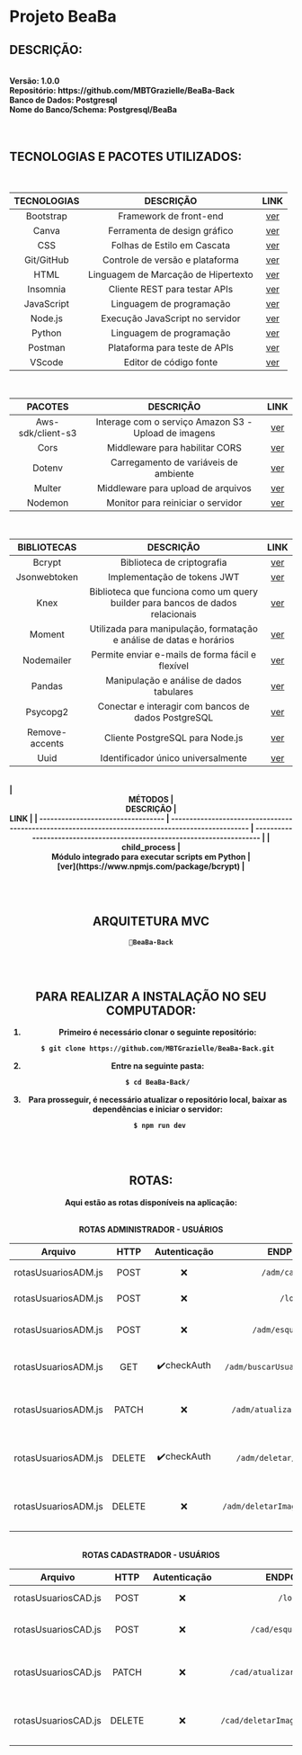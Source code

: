 <b><h1>Projeto BeaBa</h1>

## DESCRIÇÃO:

<div><br>
<strong>Versão: </strong> 1.0.0<br>
<strong>Repositório: </strong> https://github.com/MBTGrazielle/BeaBa-Back<br>
<strong>Banco de Dados: </strong> Postgresql<br>
<strong>Nome do Banco/Schema: </strong> Postgresql/BeaBa<br><br>
</div>
<br>

## TECNOLOGIAS E PACOTES UTILIZADOS:

<br>

| <div align="center">TECNOLOGIAS | <div align="center"> DESCRIÇÃO                          | <div align="center">LINK                                                     |
| ------------------------------- | ------------------------------------------------------- | ---------------------------------------------------------------------------- |
| <div align="center">Bootstrap   | <div align="center">Framework de front-end              | <div align="center"> [ver](https://getbootstrap.com/)                        |
| <div align="center">Canva       | <div align="center">Ferramenta de design gráfico        | <div align="center"> [ver](https://www.canva.com/)                           |
| <div align="center">CSS         | <div align="center">Folhas de Estilo em Cascata         | <div align="center"> [ver](https://developer.mozilla.org/pt-BR/docs/Web/CSS) |
| <div align="center">Git/GitHub  | <div align="center">Controle de versão e plataforma     | <div align="center"> [ver](https://github.com/)                              |
| <div align="center">HTML        | <div align="center">Linguagem de Marcação de Hipertexto | <div align="center">[ver](https://developer.mozilla.org/pt-BR/docs/Web/HTML) |
| <div align="center">Insomnia    | <div align="center">Cliente REST para testar APIs       | <div align="center">[ver](https://insomnia.rest/)                            |
| <div align="center">JavaScript  | <div align="center">Linguagem de programação            | <div align="center">[ver](https://www.javascript.com/)                       |
| <div align="center">Node.js     | <div align="center">Execução JavaScript no servidor     | <div align="center"> [ver](https://nodejs.org/en/)                           |
| <div align="center">Python      | <div align="center">Linguagem de programação            | <div align="center">[ver](https://www.python.org/)                           |
| <div align="center">Postman     | <div align="center">Plataforma para teste de APIs       | <div align="center">[ver](https://www.postman.com/)                          |
| <div align="center">VScode      | <div align="center">Editor de código fonte              | <div align="center">[ver](https://code.visualstudio.com/)                    |

<br>

| <div align="center">PACOTES           | <div align="center">DESCRIÇÃO                                            | <div align="center">LINK                                                    |
| ------------------------------------- | ------------------------------------------------------------------------ | --------------------------------------------------------------------------- |
| <div align="center">Aws-sdk/client-s3 | <div align="center">Interage com o serviço Amazon S3 - Upload de imagens | <div align="center">[ver](https://www.npmjs.com/package/@aws-sdk/client-s3) |
| <div align="center">Cors              | <div align="center">Middleware para habilitar CORS                       | <div align="center">[ver](https://www.npmjs.com/package/cors)               |
| <div align="center">Dotenv            | <div align="center">Carregamento de variáveis de ambiente                | <div align="center">[ver](https://www.npmjs.com/package/dotenv)             |
| <div align="center">Multer            | <div align="center">Middleware para upload de arquivos                   | <div align="center"> [ver](https://www.npmjs.com/package/multer)            |
| <div align="center">Nodemon           | <div align="center">Monitor para reiniciar o servidor                    | <div align="center">[ver](https://www.npmjs.com/package/nodemon)            |

<br>

| <div align="center">BIBLIOTECAS    | <div align="center">DESCRIÇÃO                                                                      | <div align="center">LINK                                                 |
| ---------------------------------- | -------------------------------------------------------------------------------------------------- | ------------------------------------------------------------------------ |
| <div align="center">Bcrypt         | <div align="center">Biblioteca de criptografia                                                     | <div align="center">[ver](https://www.npmjs.com/package/bcrypt)          |
| <div align="center">Jsonwebtoken   | <div align="center">Implementação de tokens JWT                                                    | <div align="center">[ver](https://www.npmjs.com/package/jsonwebtoken)    |
| <div align="center">Knex           | <div align="center">Biblioteca que funciona como um query builder para bancos de dados relacionais | <div align="center">[ver](https://knexjs.org/)                           |
| <div align="center">Moment         | <div align="center">Utilizada para manipulação, formatação e análise de datas e horários           | <div align="center">[ver](https://www.npmjs.com/package/moment)          |
| <div align="center">Nodemailer     | <div align="center">Permite enviar e-mails de forma fácil e flexível                               | <div align="center">[ver](https://www.npmjs.com/package/nodemailer)      |
| <div align="center">Pandas         | <div align="center">Manipulação e análise de dados tabulares                                       | <div align="center">[ver](https://pandas.pydata.org/docs/)               |
| <div align="center">Psycopg2       | <div align="center">Conectar e interagir com bancos de dados PostgreSQL                            | <div align="center">[ver](https://pypi.org/project/psycopg2/)            |
| <div align="center">Remove-accents | <div align="center">Cliente PostgreSQL para Node.js                                                | <div align="center"> [ver](https://www.npmjs.com/package/remove-accents) |
| <div align="center">Uuid           | <div align="center">Identificador único universalmente                                             | <div align="center"> [ver](https://www.npmjs.com/package/uuid)           |

<br>
| <div align="center">MÉTODOS    | <div align="center">DESCRIÇÃO                                                                      | <div align="center">LINK                                                 |
| ---------------------------------- | -------------------------------------------------------------------------------------------------- | ------------------------------------------------------------------------ |
| <div align="center">child_process         | <div align="center">Módulo integrado para executar scripts em Python                                                   | <div align="center">[ver](https://www.npmjs.com/package/bcrypt)          |

<br><br>

## ARQUITETURA MVC

```
📁BeaBa-Back
```

<br><br>

## ​PARA REALIZAR A INSTALAÇÃO NO SEU COMPUTADOR:

1. Primeiro é necessário clonar o seguinte repositório:

   ```bash
   $ git clone https://github.com/MBTGrazielle/BeaBa-Back.git
   ```

2. Entre na seguinte pasta:

   ```bash
   $ cd BeaBa-Back/
   ```

3. Para prosseguir, é necessário atualizar o repositório local, baixar as dependências e iniciar o servidor:

   ```bash
    $ npm run dev
   ```

<br><br>

## ​ROTAS:

Aqui estão as rotas disponíveis na aplicação:<br><br>

ROTAS ADMINISTRADOR - USUÁRIOS
<br>

| <div align="center"> Arquivo            | <div align="center"> HTTP  | <div align="center"> Autenticação | <div align="center"> ENDPOINTS                        | <div align="center">DESCRIÇÃO                                 |
| :-------------------------------------- | :------------------------- | :-------------------------------- | :---------------------------------------------------- | ------------------------------------------------------------- |
| <div align="center">rotasUsuariosADM.js | <div align="center">POST   | <div align="center">❌            | <div align="center">`/adm/cadastrar`                  | <div align="center">Cadastra um novo usuário                  |
| <div align="center">rotasUsuariosADM.js | <div align="center">POST   | <div align="center">❌            | <div align="center">`/login`                          | <div align="center">Login do usuário                          |
| <div align="center">rotasUsuariosADM.js | <div align="center">POST   | <div align="center">❌            | <div align="center">`/adm/esqueceuSenha`              | <div align="center">Recuperação de senha do usuário           |
| <div align="center">rotasUsuariosADM.js | <div align="center">GET    | <div align="center">✔️checkAuth   | <div align="center">`/adm/buscarUsuarios/:matricula`  | <div align="center">Busca usuário por matrícula               |
| <div align="center">rotasUsuariosADM.js | <div align="center">PATCH  | <div align="center">❌            | <div align="center">`/adm/atualizar/:id_usuarios`     | <div align="center">Atualiza usuário através do ID do usuário |
| <div align="center">rotasUsuariosADM.js | <div align="center">DELETE | <div align="center">✔️checkAuth   | <div align="center">`/adm/deletar/:id_usuarios`       | <div align="center">Deleta usuário através do ID do usuário   |
| <div align="center">rotasUsuariosADM.js | <div align="center">DELETE | <div align="center">❌            | <div align="center">`/adm/deletarImagem/:id_usuarios` | <div align="center">Deleta a imagem de perfil do usuário      |

<br>
ROTAS CADASTRADOR - USUÁRIOS
<br>

| <div align="center"> Arquivo            | <div align="center"> HTTP  | <div align="center"> Autenticação | <div align="center"> ENDPOINTS                        | <div align="center">DESCRIÇÃO                                 |
| :-------------------------------------- | :------------------------- | :-------------------------------- | :---------------------------------------------------- | ------------------------------------------------------------- |
| <div align="center">rotasUsuariosCAD.js | <div align="center">POST   | <div align="center">❌            | <div align="center">`/login`                          | <div align="center">Login do usuário                          |
| <div align="center">rotasUsuariosCAD.js | <div align="center">POST   | <div align="center">❌            | <div align="center">`/cad/esqueceuSenha`              | <div align="center">Recuperação de senha do usuário           |
| <div align="center">rotasUsuariosCAD.js | <div align="center">PATCH  | <div align="center">❌            | <div align="center">`/cad/atualizar/:id_usuarios`     | <div align="center">Atualiza usuário através do ID do usuário |
| <div align="center">rotasUsuariosCAD.js | <div align="center">DELETE | <div align="center">❌            | <div align="center">`/cad/deletarImagem/:id_usuarios` | <div align="center">Deleta a imagem de perfil do usuário      |
